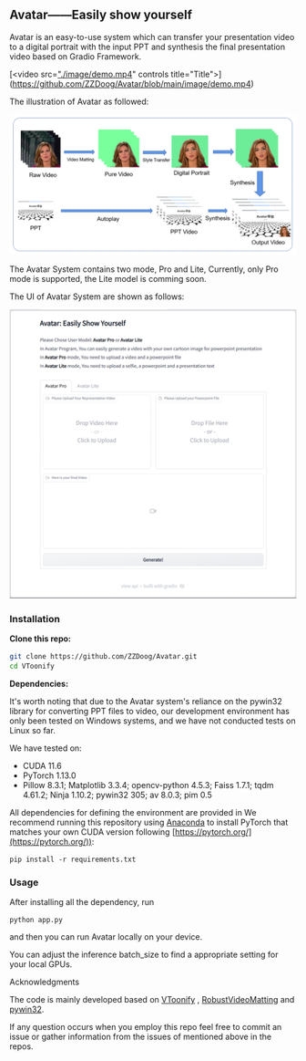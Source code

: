 ## Avatar——Easily show yourself

Avatar is an easy-to-use system which can transfer your presentation video to a digital portrait with the input PPT and synthesis the final presentation video based on Gradio Framework.

[<video src=["./image/demo.mp4](https://github.com/ZZDoog/Avatar/blob/main/image/demo.mp4)" controls title="Title"></video>](https://github.com/ZZDoog/Avatar/blob/main/image/demo.mp4)

The illustration of Avatar as followed:

![img1.png](./image/img1.png)

The Avatar System contains two mode, Pro and Lite, Currently, only Pro mode is supported, the Lite model is comming soon.

The UI of Avatar System are shown as follows:

![UI.png](./image/UI.png)

### Installation

**Clone this repo:**

```bash
git clone https://github.com/ZZDoog/Avatar.git
cd VToonify
```

**Dependencies:**

It's worth noting that due to the Avatar system's reliance on the pywin32 library for converting PPT files to video, our development environment has only been tested on Windows systems, and we have not conducted tests on Linux so far.

We have tested on:

- CUDA 11.6
- PyTorch 1.13.0
- Pillow 8.3.1; Matplotlib 3.3.4; opencv-python 4.5.3; Faiss 1.7.1; tqdm 4.61.2; Ninja 1.10.2; pywin32 305; av 8.0.3; pim 0.5

All dependencies for defining the environment are provided in 
We recommend running this repository using [Anaconda](https://docs.anaconda.com/anaconda/install/) to install PyTorch that matches your own CUDA version following [https://pytorch.org/](https://pytorch.org/)):

```
pip install -r requirements.txt
```

### Usage

After installing all the dependency, run

```
python app.py
```

and then you can run Avatar locally on your device.

You can adjust the inference batch_size to find a appropriate setting for your local GPUs.

Acknowledgments

The code is mainly developed based on [VToonify](https://github.com/williamyang1991/VToonify) ,  [RobustVideoMatting](https://github.com/PeterL1n/RobustVideoMatting) and [pywin32](https://github.com/mhammond/pywin32).

If any question occurs when you employ this repo feel free to commit an issue or gather information from the issues of mentioned above in the repos.
